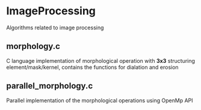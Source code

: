 # ImageProcessing
Algorithms related to image processing

## morphology.c
C language implementation of morphological operation with **3x3** structuring element/mask/kernel, contains the functions for dialation and erosion

## parallel_morphology.c
Parallel implementation of the morphological operations using OpenMp API
